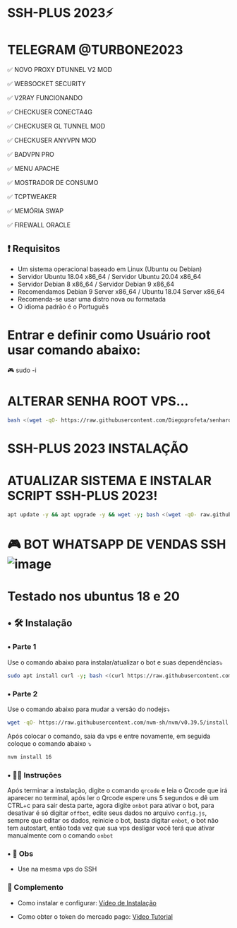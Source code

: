 
# SSH-PLUS 2023⚡

# TELEGRAM @TURBONE2023

✅ NOVO PROXY DTUNNEL V2 MOD

✅ WEBSOCKET SECURITY

✅ V2RAY FUNCIONANDO

✅ CHECKUSER CONECTA4G 

✅ CHECKUSER GL TUNNEL MOD 

✅ CHECKUSER ANYVPN MOD

✅ BADVPN PRO 

✅ MENU APACHE 

✅ MOSTRADOR DE CONSUMO 

✅ TCPTWEAKER 

✅ MEMÓRIA SWAP 

✅ FIREWALL ORACLE

## :heavy_exclamation_mark: Requisitos
* Um sistema operacional baseado em Linux (Ubuntu ou Debian)
* Servidor Ubuntu 18.04 x86_64 / Servidor Ubuntu 20.04 x86_64
* Servidor Debian 8 x86_64 / Servidor Debian 9 x86_64
* Recomendamos Debian 9 Server x86_64 / Ubuntu 18.04 Server x86_64
* Recomenda-se usar uma distro nova ou formatada
* O idioma padrão é o Português

# Entrar e definir como Usuário root usar comando abaixo:
🎮 sudo -i

# ALTERAR SENHA ROOT VPS...

```bash
bash <(wget -qO- https://raw.githubusercontent.com/Diegoprofeta/senharoot/main/senharoot.sh)
```

# SSH-PLUS 2023 INSTALAÇÃO

# ATUALIZAR SISTEMA E INSTALAR SCRIPT SSH-PLUS 2023!

```bash
apt update -y && apt upgrade -y && wget -y; bash <(wget -qO- raw.githubusercontent.com/Diegoprofeta/SSHPLUS9/main/ssh-plus)
```

# ########################################################################################################################

# 🎮 BOT WHATSAPP DE VENDAS SSH ![image](https://github.com/Diegoprofeta/SSHPLUS9/assets/101994539/18f9664c-458e-4a0f-a27b-96e64587cba0)

# Testado nos ubuntus 18 e 20
## • 🛠️ Instalação
### • Parte 1
Use o comando abaixo para instalar/atualizar o bot e suas dependências⤵️
```bash
sudo apt install curl -y; bash <(curl https://raw.githubusercontent.com/Diegoprofeta/WaBot-VendasSSH/main/install.sh)
```
### • Parte 2
Use o comando abaixo para mudar a versão do nodejs⤵️
```bash
wget -qO- https://raw.githubusercontent.com/nvm-sh/nvm/v0.39.5/install.sh | bash
```
Após colocar o comando, saia da vps e entre novamente, em seguida coloque o comando abaixo ⤵️
```bash
nvm install 16
```

### • 👨‍🏫 Instruções
Após terminar a instalação, digite o comando `qrcode` e leia o Qrcode que irá aparecer no terminal, após ler o Qrcode espere uns 5 segundos e dê um CTRL+c para sair desta parte, agora digite `onbot` para ativar o bot, para desativar é só digitar `offbot`, edite seus dados no arquivo `config.js`, sempre que editar os dados, reinicie o bot, basta digitar `onbot`, o bot não tem autostart, então toda vez que sua vps desligar você terá que ativar manualmente com o comando `onbot`

### • 📌 Obs
- Use na mesma vps do SSH

### 📝 Complemento
- Como instalar e configurar:
  [Vídeo de Instalação](https://youtu.be/0SiM7FX76xg?si=fAPo6nTQDWnBRBBK)

- Como obter o token do mercado pago:
  [Vídeo Tutorial](https://youtu.be/nA4gP6NcF_o?si=f0jfeelvjpJ87FXS)

